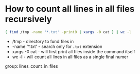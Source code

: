 # How to count all lines in all files recursively

```bash
( find /tmp -name '*.txt' -print0 | xargs -0 cat ) | wc -l
```

- /tmp - directory to fund files in
- -name '*.txt' - search only for ```.txt``` extension
- xargs -0 cat - will first print all files inside the command itself
- wc -l - will count all lines in all files as a single final numer

group: lines_count_in_files
